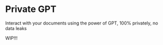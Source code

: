 # Private GPT

Interact with your documents using the power of GPT, 100% privately, no data leaks

WIP!!!
